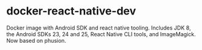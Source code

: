 # docker-react-native-dev

Docker image with Android SDK and react native tooling. Includes JDK 8, the Android SDKs 23, 24 and 25, React Native CLI tools, and ImageMagick. Now based on phusion.
